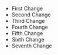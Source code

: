  * First Change
 * Second Change
 * Third Change
 * Fourth Change
 * Fifth Change
 * Sixth Change
 * Seventh Change
